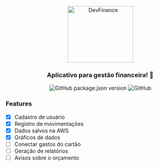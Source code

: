 
<p align="center">
    <img src="https://lh3.googleusercontent.com/xLRGTcVdfjCo2FnvGDOAPk4rwjRMISVkgAOUzAf3zVsrVCZQhzw1PFL89uKlomwUD9FpidJ3RrgBrHS2i0iuwSbIb3rqSKXVzblqjR5_Np4SS7vr9BB-WNRy-grR1DRR5ZRzuWzeWE9bBEYLuP_EtHCQyfCBNmAeSifl7svGPYmuZjf8c4T2EWlJicQpUQZY6xT2-lyeXvRF8sFgUgpw58LbX-o7xktewAHqih6SdV-Es3R9_LRXF8apYLGfCSobDWXWEycfpMWHwmat43Gc7FutQYZyZUTnhDJsEHQkexvJcEwUMR3_V2-RzHL5ZeGmm98L_C2irYh7H2B1dSDP0eaIJuzJCLjq64t3l74dCIdChSRAS110xlwhX0EU8qDcJNSBSaekiTQ6CoH76RLLmaDX6D0WgK5lHidFBHetXdY9fRNNnojPGIO32uxOGaAfOB9p3pynEy4CzpFvwp1UObEwp3qkx32tpAlaUI7OecK8kfM-Ay065KiyqlN1N3-_lW4znlQtO0S89ZcoTOODEWRKTXwZezPnz4_ezmrAl3ERch-wHX_pkjbv8LZh2Tm28eXGSv4tTnX8A4rFYvM3GKS4Kckry0YxyQc2DadPvTb2a0HA8_3k_ncbCOJ7OEM3XSXHPtnZRfdhP75XPOJCsGDiZ6IJuC-8mrynZzxaDlEP_jdeH9IdOA9WC3LG926NWRoV20fy8L-ZTvzk-0Xcz-GNHknnaIAy4f2eFP9cMhd8OxRYvbeoky2221K94jDGPMHlZL7LWSbNwVv2Skk9BVxxOD64jaaZLqznBcK_SpxwdC73Oq9llbrSVKMpzgPmkqDuuWX71lsTI2l5u35Bkj01ydPWu2ViF-BPG1nMdXWUgEbW63nScBeISIFLTIeYnfbxit3ZaGnpMN3ECgnhtDukSeh7V7pScOL6frkTESZi9thT=w554-h493-no?authuser=0" height="150" width="175" alt="DevFinance" />
</p>

<h3 align="center">Aplicativo para gestão financeira! 🚀</h3>

<div align="center">
    <img alt="GitHub package.json version" src="https://img.shields.io/github/package-json/v/Carlosdanyell/dev-finance-app?">
    <img alt="GitHub" src="https://img.shields.io/github/license/Carlosdanyell/dev-finance-app?label=LICENCE">
</div>

### Features

- [x] Cadastro de usuário
- [x] Registro de movimentações
- [x] Dados salvos na AWS
- [x] Gráficos de dados
- [ ] Conectar gastos do cartão
- [ ] Geração de relatórios
- [ ] Avisos sobre o orçamento
